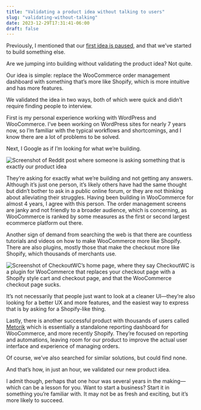 ```yaml
---
title: "Validating a product idea without talking to users"
slug: "validating-without-talking"
date: 2023-12-29T17:31:41-06:00
draft: false
---
```


Previously, I mentioned that our [first idea is paused](http://localhost:1313/first-idea/), and that we’ve started to build something else.

Are we jumping into building without validating the product idea? Not quite.

Our idea is simple: replace the WooCommerce order management dashboard with something that’s more like Shopify, which is more intuitive and has more features.

We validated the idea in two ways, both of which were quick and didn’t require finding people to interview.

First is my personal experience working with WordPress and WooCommerce. I’ve been working on WordPress sites for nearly 7 years now, so I’m familiar with the typical workflows and shortcomings, and I know there are a lot of problems to be solved.

Next, I Google as if I’m looking for what we’re building.

![Screenshot of Reddit post where someone is asking something that is exactly our product idea](/validating-without-talking/reddit.png)

They’re asking for exactly what we’re building and not getting any answers. Although it’s just one person, it’s likely others have had the same thought but didn’t bother to ask in a public online forum, or they are not thinking about alleviating their struggles. Having been building in WooCommerce for almost 4 years, I agree with this person. The order management screens are janky and not friendly to a broader audience, which is concerning, as WooCommerce is ranked by some measures as the first or second largest ecommerce platform out there.

Another sign of demand from searching the web is that there are countless tutorials and videos on how to make WooCommerce more like Shopify. There are also plugins, mostly those that make the checkout more like Shopify, which thousands of merchants use.

![Screenshot of CheckoutWC’s home page, where they say CheckoutWC is a plugin for WooCommerce that replaces your checkout page with a Shopify style cart and checkout page, and that the WooCommerce checkout page sucks.](/validating-without-talking/checkoutwc.png)

It’s not necessarily that people just want to look at a cleaner UI—they’re also looking for a better UX and more features, and the easiest way to express that is by asking for a Shopify-like thing.

Lastly, there is another successful product with thousands of users called [Metorik](https://metorik.com/) which is essentially a standalone reporting dashboard for WooCommerce, and more recently Shopify. They’re focused on reporting and automations, leaving room for our product to improve the actual user interface and experience of managing orders.

Of course, we’ve also searched for similar solutions, but could find none.

And that’s how, in just an hour, we validated our new product idea.

I admit though, perhaps that one hour was several years in the making—which can be a lesson for you. Want to start a business? Start it in something you’re familiar with. It may not be as fresh and exciting, but it’s more likely to succeed.
